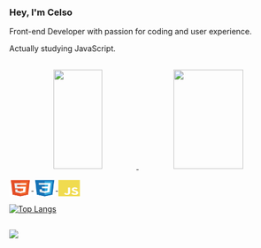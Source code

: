 ### Hey, I'm Celso 

Front-end Developer with passion for coding and user experience.

Actually studying JavaScript.
##

<div align="center">
  <a href="https://github.com/celsortc">
  <img height="180em" width="42%" src="https://github-readme-stats.vercel.app/api?username=celsortc&show_icons=true&theme=github_dark&include_all_commits=true&count_private=true"/>
  <img height="180em" width="50%" src="https://github-readme-stats.vercel.app/api/top-langs/?username=celsortc&layout=compact&langs_count=7&theme=github_dark"/>
</div>
 
<div style="display: inline_block"><br>
  <img align="center" alt="HTML Logo" height="30" width="40" margin-top: 10px src="https://raw.githubusercontent.com/devicons/devicon/master/icons/html5/html5-original.svg">
  <img align="center" alt="CSS Logo" height="30" width="40" src="https://raw.githubusercontent.com/devicons/devicon/master/icons/css3/css3-original.svg">
  <img align="center" alt="JavaScript Logo" height="30" width="40" src="https://raw.githubusercontent.com/devicons/devicon/master/icons/javascript/javascript-plain.svg">
</div>

[![Top Langs](https://github-readme-stats.vercel.app/api/top-langs/?username=celsortc)](https://github.com/celsortc/github-readme-stats)
  
 ##
  
<div>
  <a href="https://www.linkedin.com/in/celsotoledo1/" target="_blank"><img src="https://img.shields.io/badge/-LinkedIn-%230077B5?style=for-the-badge&logo=linkedin&logoColor=white" target="_blank"></a> 
</div>
